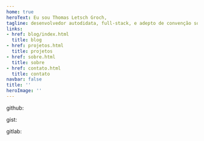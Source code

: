 ```yaml
---
home: true
heroText: Eu sou Thomas Letsch Groch,
tagline: desenvolvedor autodidata, full-stack, e adepto de convenção sobre configuração.
links:
- href: blog/index.html
  title: blog
- href: projetos.html
  title: projetos
- href: sobre.html
  title: sobre
- href: contato.html
  title: contato
navbar: false
title: ''
heroImage: ''
---
```


github: 
<repository-count />

gist:
<repository-count provider="gist" />

gitlab:
<repository-count provider="gitlab" />
